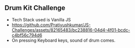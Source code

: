 ## Drum Kit Challenge
- Tech Stack used is Vanilla JS
- https://github.com/Pratiyushkumar/JS-Challenges/assets/82165483/bc238816-04d4-4f01-bcdc-c4bf56c794d6
- On pressing Keyboard keys, sound of drum comes.
